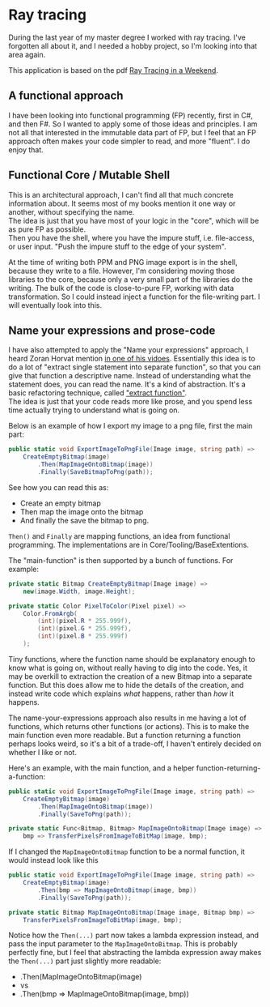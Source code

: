 # Ray tracing

During the last year of my master degree I worked with ray tracing. I've forgotten all about it, and I needed a hobby project, so I'm looking into that area again.

This application is based on the pdf [Ray Tracing in a Weekend](https://raytracing.github.io/).

## A functional approach
I have been looking into functional programming (FP) recently, first in C#, and then F#. So I wanted to apply some of those ideas and principles. 
I am not all that interested in the immutable data part of FP, but I feel that an FP approach often makes your code simpler to read, and more "fluent". I do enjoy that.

## Functional Core / Mutable Shell
This is an architectural approach, I can't find all that much concrete information about. It seems most of my books mention it one way or another, without specifying the name.\
The idea is just that you have most of your logic in the "core", which will be as pure FP as possible.\
Then you have the shell, where you have the impure stuff, i.e. file-access, or user input. "Push the impure stuff to the edge of your system".

At the time of writing both PPM and PNG image export is in the shell, because they write to a file. However, I'm considering moving those libraries to the core, because only a very small part of the libraries do the writing. The bulk of the code is close-to-pure FP, working with data transformation. So I could instead inject a function for the file-writing part. I will eventually look into this.

## Name your expressions and prose-code
I have also attempted to apply the "Name your expressions" approach, I heard Zoran Horvat mention [in one of his vidoes](https://www.youtube.com/watch?v=hC87MbFoRR0). 
Essentially this idea is to do a lot of "extract single statement into separate function", so that you can give that function a descriptive name. Instead of understanding what the statement does, you can read the name.
It's a kind of abstraction. It's a basic refactoring technique, called ["extract function"](https://refactoring.com/catalog/extractFunction.html).\
The idea is just that your code reads more like prose, and you spend less time actually trying to understand what is going on.

Below is an example of how I export my image to a png file, first the main part:

```csharp
public static void ExportImageToPngFile(Image image, string path) =>
    CreateEmptyBitmap(image)
        .Then(MapImageOntoBitmap(image))
        .Finally(SaveBitmapToPng(path));
```

See how you can read this as:
* Create an empty bitmap
* Then map the image onto the bitmap
* And finally the save the bitmap to png.

`Then()` and `Finally` are mapping functions, an idea from functional programming. The implementations are in Core/Tooling/BaseExtentions.

The "main-function" is then supported by a bunch of functions. For example:

```csharp
private static Bitmap CreateEmptyBitmap(Image image) =>
    new(image.Width, image.Height);

private static Color PixelToColor(Pixel pixel) =>
    Color.FromArgb(
        (int)(pixel.R * 255.999f),
        (int)(pixel.G * 255.999f),
        (int)(pixel.B * 255.999f)
    );
```

Tiny functions, where the function name should be explanatory enough to know what is going on, without really having to dig into the code. Yes, it may be overkill to extraction the creation of a new Bitmap into a separate function. But this does allow me to hide the details of the creation, and instead write code which explains _what_ happens, rather than _how_ it happens.

The name-your-expressions approach also results in me having a lot of functions, which returns other functions (or actions). This is to make the main function even more readable. But a function returning a function perhaps looks weird, so it's a bit of a trade-off, I haven't entirely decided on whether I like or not.

Here's an example, with the main function, and a helper function-returning-a-function:

```csharp
public static void ExportImageToPngFile(Image image, string path) =>
    CreateEmptyBitmap(image)
        .Then(MapImageOntoBitmap(image))
        .Finally(SaveToPng(path));

private static Func<Bitmap, Bitmap> MapImageOntoBitmap(Image image) =>
    bmp => TransferPixelsFromImageToBitMap(image, bmp);
```

If I changed the `MapImageOntoBitmap` function to be a normal function, it would instead look like this

```csharp
public static void ExportImageToPngFile(Image image, string path) =>
    CreateEmptyBitmap(image)
        .Then(bmp => MapImageOntoBitmap(image, bmp))
        .Finally(SaveToPng(path));

private static Bitmap MapImageOntoBitmap(Image image, Bitmap bmp) =>
    TransferPixelsFromImageToBitMap(image, bmp);
```

Notice how the `Then(...)` part now takes a lambda expression instead, and pass the input parameter to the `MapImageOntoBitmap`. 
This is probably perfectly fine, but I feel that abstracting the lambda expression away makes the `Then(...)` part just slightly more readable:

* .Then(MapImageOntoBitmap(image)
* vs
* .Then(bmp => MapImageOntoBitmap(image, bmp))
